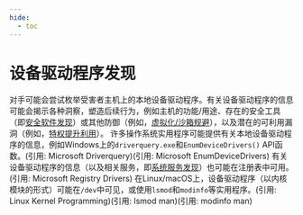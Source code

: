 ```yaml
---
hide:
  - toc
---
```


# 设备驱动程序发现

对手可能会尝试枚举受害者主机上的本地设备驱动程序。有关设备驱动程序的信息可能会揭示各种洞察，塑造后续行为，例如主机的功能/用途、存在的安全工具（即[安全软件发现](https://attack.mitre.org/techniques/T1518/001)）或其他防御（例如，[虚拟化/沙箱规避](https://attack.mitre.org/techniques/T1497)），以及潜在的可利用漏洞（例如，[特权提升利用](https://attack.mitre.org/techniques/T1068)）。  许多操作系统实用程序可能提供有关本地设备驱动程序的信息，例如Windows上的`driverquery.exe`和`EnumDeviceDrivers()` API函数。(引用: Microsoft Driverquery)(引用: Microsoft EnumDeviceDrivers) 有关设备驱动程序的信息（以及相关服务，即[系统服务发现](https://attack.mitre.org/techniques/T1007)）也可能在注册表中可用。(引用: Microsoft Registry Drivers)  在Linux/macOS上，设备驱动程序（以内核模块的形式）可能在`/dev`中可见，或使用`lsmod`和`modinfo`等实用程序。(引用: Linux Kernel Programming)(引用: lsmod man)(引用: modinfo man)
